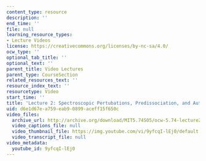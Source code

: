 ```yaml
---
content_type: resource
description: ''
end_time: ''
file: null
learning_resource_types:
- Lecture Videos
license: https://creativecommons.org/licenses/by-nc-sa/4.0/
ocw_type: ''
optional_tab_title: ''
optional_text: ''
parent_title: Video Lectures
parent_type: CourseSection
related_resources_text: ''
resource_index_text: ''
resourcetype: Video
start_time: ''
title: 'Lecture 2: Spectroscopic Pertubations, Predissociation, and Autoionization'
uid: d6e1d67e-a759-eab9-0899-aceff15f650c
video_files:
  archive_url: http://archive.org/download/MIT5.74S05/ocw-5.74-lecture2-220k.mp4
  video_captions_file: null
  video_thumbnail_file: https://img.youtube.com/vi/9yfcqI-lEj0/default.jpg
  video_transcript_file: null
video_metadata:
  youtube_id: 9yfcqI-lEj0
---
```

